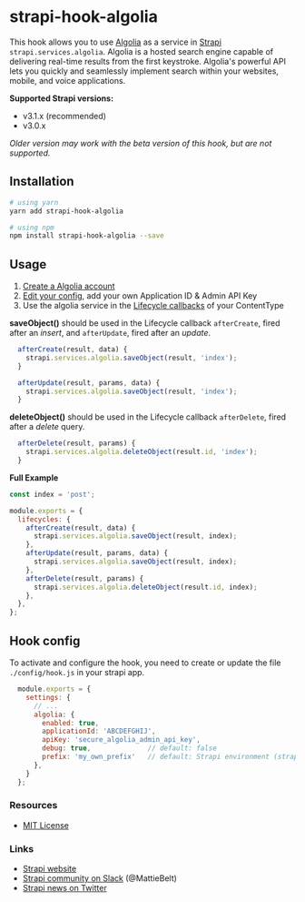# strapi-hook-algolia

This hook allows you to use [Algolia](https://algolia.com/) as a service in [Strapi](https://github.com/strapi/strapi) `strapi.services.algolia`. Algolia is a hosted search engine capable of delivering real-time results from the first keystroke. Algolia's powerful API lets you quickly and seamlessly implement search within your websites, mobile, and voice applications.

**Supported Strapi versions:**

* v3.1.x (recommended)
* v3.0.x

_Older version may work with the beta version of this hook, but are not supported._ 

## Installation

```bash
# using yarn
yarn add strapi-hook-algolia

# using npm
npm install strapi-hook-algolia --save
```

## Usage

1) [Create a Algolia account](https://www.algolia.com/users/sign_up)
2) [Edit your config](#hook-config), add your own Application ID & Admin API Key
3) Use the algolia service in the [Lifecycle callbacks](https://strapi.io/documentation/v3.x/concepts/models.html#lifecycle-hooks) of your ContentType

**saveObject()** should be used in the Lifecycle callback `afterCreate`, fired after an _insert_, and `afterUpdate`, fired after an _update_.
```js
  afterCreate(result, data) {
    strapi.services.algolia.saveObject(result, 'index');
  }
```
```js
  afterUpdate(result, params, data) {
    strapi.services.algolia.saveObject(result, 'index');
  }
```

**deleteObject()** should be used in the Lifecycle callback `afterDelete`, fired after a _delete_ query.
```js
  afterDelete(result, params) {
    strapi.services.algolia.deleteObject(result.id, 'index');
  }
```

**Full Example**

```js
const index = 'post';

module.exports = {
  lifecycles: {
    afterCreate(result, data) {
      strapi.services.algolia.saveObject(result, index);
    },
    afterUpdate(result, params, data) {
      strapi.services.algolia.saveObject(result, index);
    },
    afterDelete(result, params) {
      strapi.services.algolia.deleteObject(result.id, index);
    },
  },
};
```

## Hook config

To activate and configure the hook, you need to create or update the file `./config/hook.js` in your strapi app.

```js
  module.exports = {
    settings: {
      // ...
      algolia: {
        enabled: true,
        applicationId: 'ABCDEFGHIJ',
        apiKey: 'secure_algolia_admin_api_key',
        debug: true,              // default: false
        prefix: 'my_own_prefix'   // default: Strapi environment (strapi.config.environment)
      },
    }
  };
```

### Resources

- [MIT License](LICENSE.md)

### Links

- [Strapi website](http://strapi.io/)
- [Strapi community on Slack](http://slack.strapi.io) (@MattieBelt)
- [Strapi news on Twitter](https://twitter.com/strapijs)
